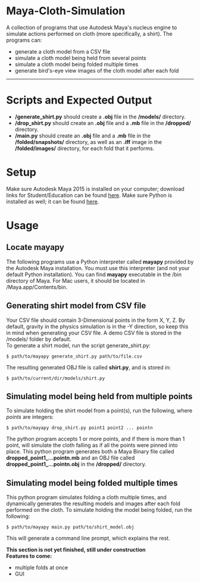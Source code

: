 # Maya-Cloth-Simulation  
A collection of programs that use Autodesk Maya's nucleus engine to simulate actions performed on cloth (more specifically, a shirt). The programs can:
* generate a cloth model from a CSV file
* simulate a cloth model being held from several points
* simulate a cloth model being folded multiple times
* generate bird's-eye view images of the cloth model after each fold  
  
---
# Scripts and Expected Output
- **/generate\_shirt.py** should create a **.obj** file in the **/models/** directory.
- **/drop\_shirt.py** should create an **.obj** file and a **.mb** file in the **/dropped/** directory.  
- **/main.py** should create an **.obj** file and a **.mb** file in the **/folded/snapshots/** directory, as well as an **.iff** image in the **/folded/images/** directory, for each fold that it performs.

# Setup
Make sure Autodesk Maya 2015 is installed on your computer; download links for Student/Education can be found [here](http://www.autodesk.com/education/free-software/maya). Make sure Python is installed as well; it can be found [here](https://www.python.org).  

# Usage
## Locate mayapy
The following programs use a Python interpreter called **mayapy** provided by the Autodesk Maya installation. You must use this interpreter (and not your default Python installation). You can find **mayapy** executable in the /bin directory of Maya. For Mac users, it should be located in /Maya.app/Contents/bin.  

## Generating shirt model from CSV file
Your CSV file should contain 3-Dimensional points in the form X, Y, Z. By default, gravity in the physics simulation is in the -Y direction, so keep this in mind when generating your CSV file. A demo CSV file is stored in the /models/ folder by default.  
To generate a shirt model, run the script generate\_shirt.py:  

    $ path/to/mayapy generate_shirt.py path/to/file.csv  

The resulting generated OBJ file is called **shirt.py**, and is stored in:
    
    $ path/to/current/dir/models/shirt.py


## Simulating model being held from multiple points
To simulate holding the shirt model from a point(s), run the following, where *points* are integers:  

    $ path/to/mayapy drop_shirt.py point1 point2 ... pointn  

The python program accepts 1 or more points, and if there is more than 1 point, will simulate the cloth falling as if all the points were pinned into place. This python program generates both a Maya Binary file called **dropped_point1_...pointn.mb** and an OBJ file called **dropped_point1_...pointn.obj** in the **/dropped/** directory.

## Simulating model being folded multiple times
This python program simulates folding a cloth multiple times, and dynamically generates the resulting models and images after each fold performed on the cloth. To simulate holding the model being folded, run the following:

    $ path/to/mayapy main.py path/to/shirt_model.obj  

This will generate a command line prompt, which explains the rest.  

**This section is not yet finished, still under construction**  
**Features to come:**
* multiple folds at once
* GUI

